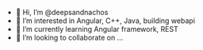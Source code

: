 - 👋 Hi, I’m @deepsandnachos
- 👀 I’m interested in Angular, C++, Java, building webapi
- 🌱 I’m currently learning Angular framework, REST
- 💞️ I’m looking to collaborate on ...

<!---
deepsandnachos/deepsandnachos is a ✨ special ✨ repository because its `README.md` (this file) appears on your GitHub profile.
You can click the Preview link to take a look at your changes.
--->
